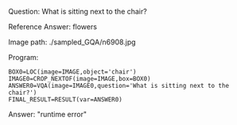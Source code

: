 Question: What is sitting next to the chair?

Reference Answer: flowers

Image path: ./sampled_GQA/n6908.jpg

Program:

```
BOX0=LOC(image=IMAGE,object='chair')
IMAGE0=CROP_NEXTOF(image=IMAGE,box=BOX0)
ANSWER0=VQA(image=IMAGE0,question='What is sitting next to the chair?')
FINAL_RESULT=RESULT(var=ANSWER0)
```
Answer: "runtime error"

